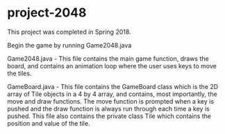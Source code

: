 # project-2048

This project was completed in Spring 2018.

Begin the game by running Game2048.java

Game2048.java - This file contains the main game function, draws the board, 
    and contains an animation loop where the user uses keys to move the 
    tiles. 
    
GameBoard.java - This file contains the GameBoard class which is the 2D array
    of Tile objects in a 4 by 4 array, and contains, most importantly, the
    move and draw functions. The move function is prompted when a key is pushed
    and the draw function is always run through each time a key is pushed. This 
    file also contains the private class Tile which contains the position and value of the tile. 

